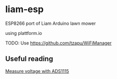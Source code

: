 # liam-esp
ESP8266 port of Liam Arduino lawn mower

using plattform.io

TODO: Use https://github.com/tzapu/WiFiManager

## Useful reading

  [Measure voltage with ADS1115](http://henrysbench.capnfatz.com/henrys-bench/arduino-voltage-measurements/arduino-ads1115-module-getting-started-tutorial)
  
